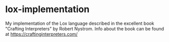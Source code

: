 # lox-implementation
My implementation of the Lox language described in the excellent book "Crafting Interpreters" by Robert Nystrom. Info about the book can be found at https://craftinginterpreters.com/
